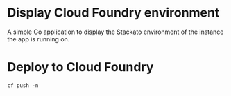 # Display Cloud Foundry environment

A simple Go application to display the Stackato environment of the
instance the app is running on.

# Deploy to Cloud Foundry

    cf push -n
